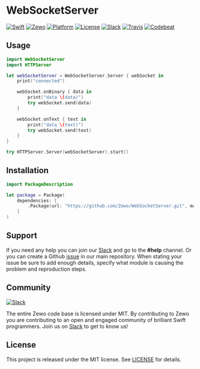 # WebSocketServer

[![Swift][swift-badge]][swift-url]
[![Zewo][zewo-badge]][zewo-url]
[![Platform][platform-badge]][platform-url]
[![License][mit-badge]][mit-url]
[![Slack][slack-badge]][slack-url]
[![Travis][travis-badge]][travis-url]
[![Codebeat][codebeat-badge]][codebeat-url]

## Usage

```swift
import WebSocketServer
import HTTPServer

let webSocketServer = WebSocketServer.Server { webSocket in
    print("connected")

    webSocket.onBinary { data in
        print("data \(data)")
        try webSocket.send(data)
    }

    webSocket.onText { text in
        print("data \(text)")
        try webSocket.send(text)
    }
}

try HTTPServer.Server(webSocketServer).start()
```

## Installation

```swift
import PackageDescription

let package = Package(
    dependencies: [
        .Package(url: "https://github.com/Zewo/WebSocketServer.git", majorVersion: 0, minor: 1),
    ]
)
```

## Support

If you need any help you can join our [Slack](http://slack.zewo.io) and go to the **#help** channel. Or you can create a Github [issue](https://github.com/Zewo/Zewo/issues/new) in our main repository. When stating your issue be sure to add enough details, specify what module is causing the problem and reproduction steps.

## Community

[![Slack][slack-image]][slack-url]

The entire Zewo code base is licensed under MIT. By contributing to Zewo you are contributing to an open and engaged community of brilliant Swift programmers. Join us on [Slack](http://slack.zewo.io) to get to know us!

## License

This project is released under the MIT license. See [LICENSE](LICENSE) for details.

[swift-badge]: https://img.shields.io/badge/Swift-3.0-orange.svg?style=flat
[swift-url]: https://swift.org
[zewo-badge]: https://img.shields.io/badge/Zewo-0.5-FF7565.svg?style=flat
[zewo-url]: http://zewo.io
[platform-badge]: https://img.shields.io/badge/Platforms-OS%20X%20--%20Linux-lightgray.svg?style=flat
[platform-url]: https://swift.org
[mit-badge]: https://img.shields.io/badge/License-MIT-blue.svg?style=flat
[mit-url]: https://tldrlegal.com/license/mit-license
[slack-image]: http://s13.postimg.org/ybwy92ktf/Slack.png
[slack-badge]: https://zewo-slackin.herokuapp.com/badge.svg
[slack-url]: http://slack.zewo.io
[travis-badge]: https://travis-ci.org/Zewo/WebSocketServer.svg?branch=master
[travis-url]: https://travis-ci.org/Zewo/WebSocketServer
[codebeat-badge]: https://codebeat.co/badges/cabe1795-6f5e-4fe6-85ab-5b68f1596efd
[codebeat-url]: https://codebeat.co/projects/github-com-zewo-websocketserver
